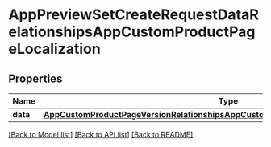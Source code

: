 # AppPreviewSetCreateRequestDataRelationshipsAppCustomProductPageLocalization

## Properties
Name | Type | Description | Notes
------------ | ------------- | ------------- | -------------
**data** | [**AppCustomProductPageVersionRelationshipsAppCustomProductPageLocalizationsDataInner**](AppCustomProductPageVersionRelationshipsAppCustomProductPageLocalizationsDataInner.md) |  | [optional] 

[[Back to Model list]](../README.md#documentation-for-models) [[Back to API list]](../README.md#documentation-for-api-endpoints) [[Back to README]](../README.md)


